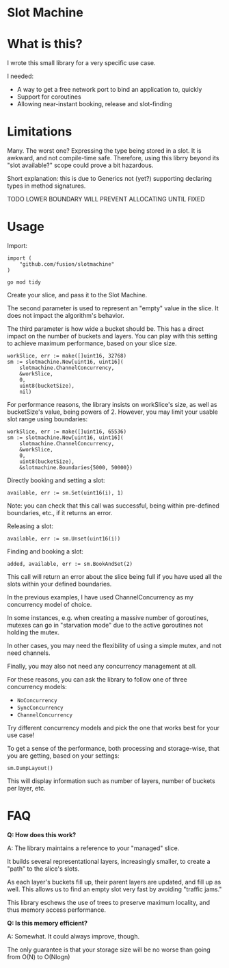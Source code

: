 # Slot Machine

# What is this?

I wrote this small library for a very specific use case.

I needed:

- A way to get a free network port to bind an application to, quickly
- Support for coroutines
- Allowing near-instant booking, release and slot-finding

# Limitations

Many. The worst one? Expressing the type being stored in a slot. It is awkward, and not compile-time safe.
Therefore, using this librry beyond its "slot available?" scope could prove a bit hazardous.

Short explanation: this is due to Generics not (yet?) supporting declaring types in method signatures.

TODO LOWER BOUNDARY WILL PREVENT ALLOCATING UNTIL FIXED

# Usage

Import:
```
import (
    "github.com/fusion/slotmachine"
)
```

```
go mod tidy
```

Create your slice, and pass it to the Slot Machine.

The second parameter is used to represent an "empty" value in the slice.
It does not impact the algorithm's behavior.

The third parameter is how wide a bucket should be.
This has a direct impact on the number of buckets and layers.
You can play with this setting to achieve maximum performance, based on your slice size.

```
workSlice, err := make([]uint16, 32768)
sm := slotmachine.New[uint16, uint16](
    slotmachine.ChannelConcurrency,
    &workSlice,
    0,
    uint8(bucketSize),
    nil)
```

For performance reasons, the library insists on workSlice's size, as well as bucketSize's value, being powers of 2. However, you may limit your usable slot range using boundaries:
```
workSlice, err := make([]uint16, 65536)
sm := slotmachine.New[uint16, uint16](
    slotmachine.ChannelConcurrency,
    &workSlice,
    0,
    uint8(bucketSize),
    &slotmachine.Boundaries{5000, 50000})
```

Directly booking and setting a slot:
```
available, err := sm.Set(uint16(i), 1)
```
Note: you can check that this call was successful, being within pre-defined boundaries, etc., if it returns an error.

Releasing a slot:
```
available, err := sm.Unset(uint16(i))
```

Finding and booking a slot:
```
added, available, err := sm.BookAndSet(2)
```
This call will return an error about the slice being full if you have used all the slots within your defined boundaries.

In the previous examples, I have used ChannelConcurrency as my concurrency model of choice.

In some instances, e.g. when creating a massive number of goroutines, mutexes can go in "starvation mode" due to the active goroutines not holding the mutex.

In other cases, you may need the flexibility of using a simple mutex, and not need channels.

Finally, you may also not need any concurrency management at all.

For these reasons, you can ask the library to follow one of three concurrency models:

- `NoConcurrency`
- `SyncConcurrency`
- `ChannelConcurrency`

Try different concurrency models and pick the one that works best for your use case!

To get a sense of the performance, both processing and storage-wise, that you are getting, based on your settings:
```
sm.DumpLayout()
```
This will display information such as number of layers, number  of buckets per layer, etc.

# FAQ

**Q: How does this work?**

A: The library maintains a reference to your "managed" slice.

It builds several representational layers, increasingly smaller, to create a "path" to the slice's slots.

As each layer's buckets fill up, their parent layers are updated, and fill up as well. This allows us to find an empty slot very fast by avoiding "traffic jams."

This library eschews the use of trees to preserve maximum locality, and thus memory access performance.

**Q: Is this memory efficient?**

A: Somewhat. It could always improve, though.

The only guarantee is that your storage size will be no worse than going from O(N) to O(Nlogn)
